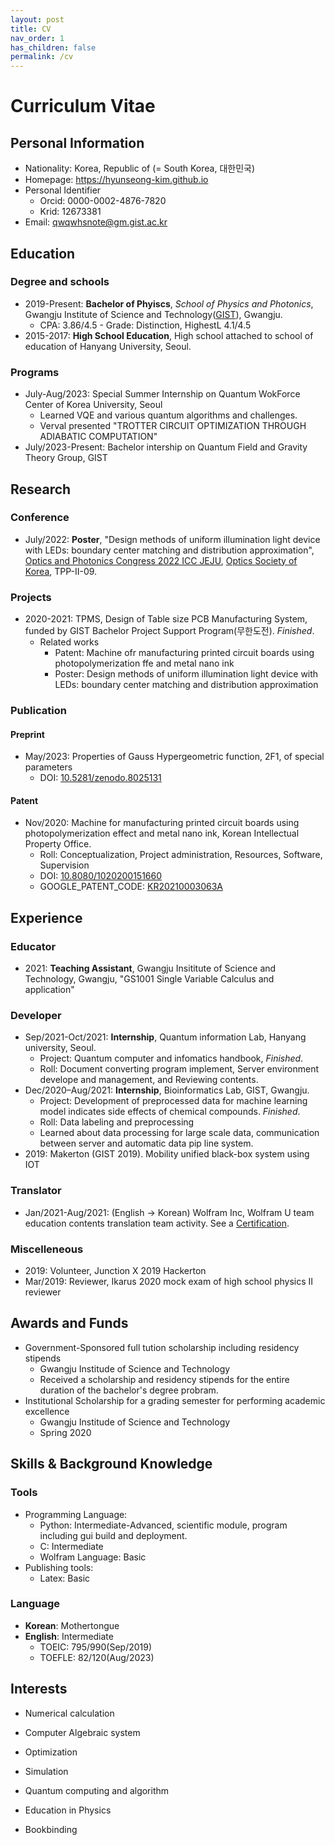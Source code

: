 ```yaml
---
layout: post
title: CV
nav_order: 1
has_children: false
permalink: /cv
---
```


# Curriculum Vitae

<!-- [PDF version download](https://hyunseong-kim.github.io/docs/Projects){: .btn .mr-2 } -->

## Personal Information

* Nationality: Korea, Republic of (= South Korea, 대한민국)
* Homepage: https://hyunseong-kim.github.io
* Personal Identifier
  * Orcid: 0000-0002-4876-7820
  * Krid: 12673381
* Email: qwqwhsnote@gm.gist.ac.kr
  
## Education

### Degree and schools

* 2019-Present: **Bachelor of Phyiscs**, *School of Physics and Photonics*, Gwangju Institute of Science and Technology([GIST](https://www.gist.ac.kr/kr/main.html)), Gwangju.
    * CPA: 3.86/4.5 - Grade: Distinction, HighestL 4.1/4.5 
* 2015-2017: **High School Education**, High school attached to school of education of Hanyang University, Seoul.

### Programs

* July-Aug/2023: Special Summer Internship on Quantum WokForce Center of Korea University, Seoul
  * Learned VQE and various quantum algorithms and challenges.
  * Verval presented "TROTTER CIRCUIT OPTIMIZATION THROUGH ADIABATIC COMPUTATION"
* July/2023-Present: Bachelor intership on Quantum Field and Gravity Theory Group, GIST

## Research

### Conference

* July/2022: **Poster**, "Design methods of uniform illumination light device with LEDs: boundary center matching and distribution approximation", [Optics and Photonics Congress 2022 ICC JEJU](https://www.osk.or.kr/conference/event/index.php?cfrid=34), [Optics Society of Korea](https://www.osk.or.kr/), TPP-II-09.

### Projects

* 2020-2021: TPMS, Design of Table size PCB Manufacturing System, funded by GIST Bachelor Project Support Program(무한도전). *Finished*.
  * Related works
    * Patent: Machine ofr manufacturing printed circuit boards using photopolymerization ffe and metal nano ink
    * Poster: Design methods of uniform illumination light device with LEDs: boundary center matching and distribution approximation

### Publication

#### Preprint

* May/2023: Properties of Gauss Hypergeometric function, 2F1, of special parameters
  * DOI: [10.5281/zenodo.8025131](http://doi.org/10.5281/zenodo.8025131)

#### Patent

* Nov/2020: Machine for manufacturing printed circuit boards using photopolymerization effect and metal nano ink, Korean Intellectual Property Office.
  * Roll: Conceptualization, Project administration, Resources, Software, Supervision
  * DOI: [10.8080/1020200151660](http://doi.org/10.8080/1020200151660)
  * GOOGLE_PATENT_CODE: [KR20210003063A](https://patents.google.com/patent/KR20210003063A)


## Experience

### Educator

* 2021: **Teaching Assistant**, Gwangju Insititute of Science and Technology, Gwangju, "GS1001 Single Variable Calculus and application"

### Developer

* Sep/2021-Oct/2021: **Internship**, Quantum information Lab, Hanyang university, Seoul.
  * Project: Quantum computer and infomatics handbook, *Finished*.
  * Roll: Document converting program implement, Server environment develope and management, and Reviewing contents.
* Dec/2020–Aug/2021: **Internship**, Bioinformatics Lab, GIST, Gwangju.
  * Project: Development of preprocessed data for machine learning model indicates side effects of chemical compounds. *Finished*.
  * Roll: Data labeling and preprocessing
  * Learned about data processing for large scale data, communication between server and automatic data pip line system.
* 2019: Makerton (GIST 2019). Mobility unified black-box system using IOT

### Translator

* Jan/2021-Aug/2021: (English -> Korean) Wolfram Inc, Wolfram U team education contents translation team activity. See a [Certification](https://hyeansung.github.io/resources/Wolfram_Translation_Certification.pdf).

### Miscelleneous

* 2019: Volunteer, Junction X 2019 Hackerton
* Mar/2019: Reviewer, Ikarus 2020 mock exam of high school physics II reviewer

## Awards and Funds

* Government-Sponsored full tution scholarship including residency stipends
  * Gwangju Institude of Science and Technology
  * Received a scholarship and residency stipends for the entire duration of the bachelor's degree probram.
* Institutional Scholarship for a grading semester for performing academic excellence
  * Gwangju Institude of Science and Technology
  * Spring 2020

## Skills & Background Knowledge

###  Tools

* Programming Language:
  * Python: Intermediate-Advanced, scientific module, program including gui build and deployment.
  * C: Intermediate 
  * Wolfram Language: Basic
* Publishing tools:
  * Latex: Basic

### Language

* **Korean**: Mothertongue
* **English**: Intermediate 
  * TOEIC: 795/990(Sep/2019)
  * TOEFLE: 82/120(Aug/2023)

## Interests

* Numerical calculation
* Computer Algebraic system
* Optimization
* Simulation
* Quantum computing and algorithm


* Education in Physics
* Bookbinding



